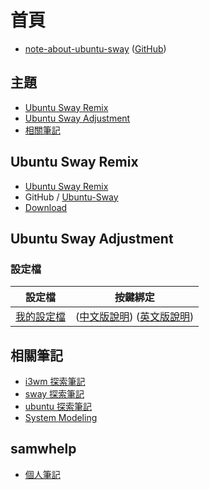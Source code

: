 
# 首頁

* [note-about-ubuntu-sway](https://samwhelp.github.io/note-about-ubuntu-sway/) ([GitHub](https://github.com/samwhelp/note-about-ubuntu-sway))


## 主題

* [Ubuntu Sway Remix](#ubuntu-sway-remix)
* [Ubuntu Sway Adjustment](#ubuntu-sway-adjustment)
* [相關筆記](#相關筆記)


## Ubuntu Sway Remix

* [Ubuntu Sway Remix](https://ubuntusway.com/)
* GitHub / [Ubuntu-Sway](https://github.com/Ubuntu-Sway)
* [Download](https://downloads.ubuntusway.com/)


## Ubuntu Sway Adjustment

### 設定檔

| 設定檔 | 按鍵綁定 |
| --- | --- |
| [我的設定檔](https://github.com/samwhelp/note-about-ubuntu-sway/blob/gh-pages/_demo/adjustment/ubuntu-sway/full/ubuntu-sway/config/sway/) | ([中文版說明](https://samwhelp.github.io/note-about-ubuntu-sway/read/config/ubuntu-sway-adjustment/keybind.html)) ([英文版說明](https://github.com/samwhelp/note-about-ubuntu-sway/blob/gh-pages/_demo/adjustment/ubuntu-sway/full/ubuntu-sway/spec-keybind.md)) |


## 相關筆記

* [i3wm 探索筆記](https://samwhelp.github.io/note-about-i3wm/)
* [sway 探索筆記](https://samwhelp.github.io/note-about-sway/)
* [ubuntu 探索筆記](https://samwhelp.github.io/note-about-ubuntu/)
* [System Modeling](https://samwhelp.github.io/system-modeling/)


## samwhelp

* [個人筆記](https://samwhelp.github.io/book/)
